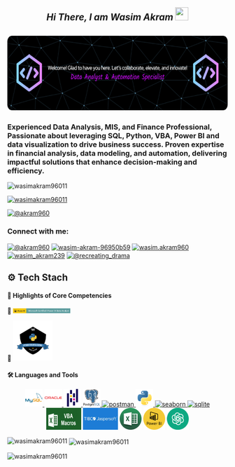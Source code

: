 <h2 align="center"><i>Hi There, I am Wasim Akram <img src="https://user-images.githubusercontent.com/39955420/147578264-bae0526c-028a-49d2-8af8-d08bb4edbd2a.gif" height="30" width="30"></i></h2>

<h2 align="center"><img src="https://github.com/wasimakram96011/Skill-Sets/blob/main/github-header-image.png" height="170" width="700"></h2>

<h3 align="left">Experienced Data Analysis, MIS, and Finance Professional, Passionate about leveraging SQL, Python, VBA, Power BI and data visualization to drive business success. Proven expertise in financial analysis, data modeling, and automation, delivering impactful solutions that enhance decision-making and efficiency.</h3>

<p align="left"> <img src="https://komarev.com/ghpvc/?username=wasimakram96011&label=Profile%20views&color=0e75b6&style=flat" alt="wasimakram96011" /> </p>

<p align="left"> <a href="https://github.com/ryo-ma/github-profile-trophy"><img src="https://github-profile-trophy.vercel.app/?username=wasimakram96011" alt="wasimakram96011" /></a> </p>

<p align="left"> <a href="https://twitter.com/@akram960" target="blank"><img src="https://img.shields.io/twitter/follow/@akram960?logo=twitter&style=for-the-badge" alt="@akram960" /></a> </p>

<h3 align="left">Connect with me:</h3>
<p align="left">
<a href="https://twitter.com/@akram960" target="blank"><img align="center" src="https://raw.githubusercontent.com/rahuldkjain/github-profile-readme-generator/master/src/images/icons/Social/twitter.svg" alt="@akram960" height="30" width="40" /></a>
<a href="https://linkedin.com/in/wasim-akram-96950b59" target="blank"><img align="center" src="https://raw.githubusercontent.com/rahuldkjain/github-profile-readme-generator/master/src/images/icons/Social/linked-in-alt.svg" alt="wasim-akram-96950b59" height="30" width="40" /></a>
<a href="https://fb.com/wasim.akram960" target="blank"><img align="center" src="https://raw.githubusercontent.com/rahuldkjain/github-profile-readme-generator/master/src/images/icons/Social/facebook.svg" alt="wasim.akram960" height="30" width="40" /></a>
<a href="https://instagram.com/wasim_akram239" target="blank"><img align="center" src="https://raw.githubusercontent.com/rahuldkjain/github-profile-readme-generator/master/src/images/icons/Social/instagram.svg" alt="wasim_akram239" height="30" width="40" /></a>
<a href="https://www.youtube.com/c/@recreating_drama" target="blank"><img align="center" src="https://raw.githubusercontent.com/rahuldkjain/github-profile-readme-generator/master/src/images/icons/Social/youtube.svg" alt="@recreating_drama" height="30" width="40" /></a>
</p>

<h2 align="left"> ⚙️ Tech Stach </h2>
<h4 align="left"> 🥇 Highlights of Core Competencies</h4>
<div align="left">
🔹 <a href="https://github.com/wasimakram96011/Certification/blob/main/Power%20BI%20Data%20Modeling%20Certification.png">
    <img src="https://github.com/wasimakram96011/Skill-Sets/blob/main/Power%20BI%20certificate%20logo.png" height="26%" width="26%" />
  </a>
  <br>
  
 🔹 <a href="https://github.com/wasimakram96011/Certification/blob/main/Python%20For%20DS%20and%20ML%20Certification.png">
    <img src="https://github.com/wasimakram96011/Certification/blob/main/Python%20Certification.png" height="18%" width="18%" />
  </a>
  <br>
</div> 

<h4 align="left"> 🛠️ Languages and Tools</h4>
<div align="center">
  <a href="https://www.mysql.com/" target="_blank" rel="noreferrer">
    <img src="https://raw.githubusercontent.com/devicons/devicon/master/icons/mysql/mysql-original-wordmark.svg" alt="mysql" width="40" height="40" />
  </a>
  <a href="https://www.oracle.com/" target="_blank" rel="noreferrer">
    <img src="https://raw.githubusercontent.com/devicons/devicon/master/icons/oracle/oracle-original.svg" alt="oracle" width="40" height="40" />
  </a>
  <a href="https://pandas.pydata.org/" target="_blank" rel="noreferrer">
    <img src="https://raw.githubusercontent.com/devicons/devicon/2ae2a900d2f041da66e950e4d48052658d850630/icons/pandas/pandas-original.svg" alt="pandas" width="40" height="40" />
  </a>
  <a href="https://www.postgresql.org" target="_blank" rel="noreferrer">
    <img src="https://raw.githubusercontent.com/devicons/devicon/master/icons/postgresql/postgresql-original-wordmark.svg" alt="postgresql" width="40" height="40" />
  </a>
  <a href="https://postman.com" target="_blank" rel="noreferrer">
    <img src="https://www.vectorlogo.zone/logos/getpostman/getpostman-icon.svg" alt="postman" width="40" height="40" />
  </a>
  <a href="https://www.python.org" target="_blank" rel="noreferrer">
    <img src="https://raw.githubusercontent.com/devicons/devicon/master/icons/python/python-original.svg" alt="python" width="40" height="40" />
  </a>
  <a href="https://seaborn.pydata.org/" target="_blank" rel="noreferrer">
    <img src="https://seaborn.pydata.org/_images/logo-mark-lightbg.svg" alt="seaborn" width="40" height="40" />
  </a>
  <a href="https://www.sqlite.org/" target="_blank" rel="noreferrer">
    <img src="https://www.vectorlogo.zone/logos/sqlite/sqlite-icon.svg" alt="sqlite" width="40" height="40" />
  </a>
  <img src="https://github.com/wasimakram96011/Skill-Sets/blob/main/VBA.png" height="50" width="80" alt="VBA" />
  <img src="https://github.com/wasimakram96011/Skill-Sets/blob/main/JasperSoft%20Report.jpg" height="50" width="80" alt="JasperSoft Report" />
  <img src="https://github.com/wasimakram96011/Skill-Sets/blob/main/Excel1-modified.png" height="50" width="50" alt="Excel" />
  <img src="https://github.com/wasimakram96011/Skill-Sets/blob/main/power_bi.png" height="50" width="50" alt="Power BI" />
  <img src="https://github.com/wasimakram96011/Skill-Sets/blob/main/ChatGpt.png" height="50" width="50" alt="ChatGPT" />
</div>

<p><img align="left" src="https://github-readme-stats.vercel.app/api/top-langs?username=wasimakram96011&show_icons=true&locale=en&layout=compact" alt="wasimakram96011" /></p>

<p>&nbsp;<img align="center" src="https://github-readme-stats.vercel.app/api?username=wasimakram96011&show_icons=true&locale=en" alt="wasimakram96011" /></p>

<p><img align="center" src="https://github-readme-streak-stats.herokuapp.com/?user=wasimakram96011&" alt="wasimakram96011" /></p>
